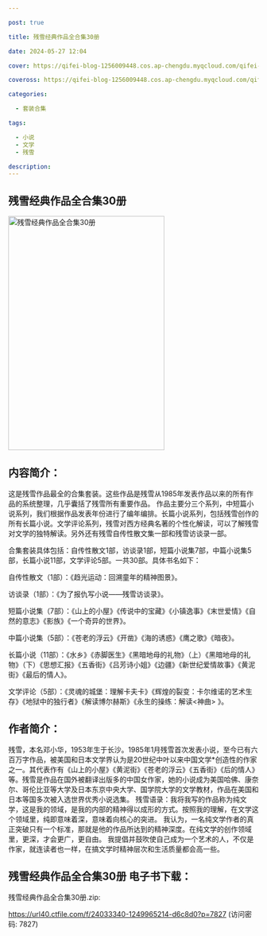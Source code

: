 ```yaml
---

post: true

title: 残雪经典作品全合集30册

date: 2024-05-27 12:04

cover: https://qifei-blog-1256009448.cos.ap-chengdu.myqcloud.com/qifei-blog/6618c37468eb9357131576de.jpg

coveross: https://qifei-blog-1256009448.cos.ap-chengdu.myqcloud.com/qifei-blog/6618c37468eb9357131576de.jpg

categories:

  - 套装合集

tags:

  - 小说
  - 文学
  - 残雪

description:
---
```


## 残雪经典作品全合集30册
<img alt="残雪经典作品全合集30册 " class="aligncenter loaded" data-was-processed="true" decoding="async" fetchpriority="high" height="471" src="https://qifei-blog-1256009448.cos.ap-chengdu.myqcloud.com/qifei-blog/6618c37468eb9357131576de.jpg " style="cursor: zoom-in;" width="314"/>

## 内容简介：

这是残雪作品最全的合集套装。这些作品是残雪从1985年发表作品以来的所有作品的系统整理，几乎囊括了残雪所有重要作品。 作品主要分三个系列，中短篇小说系列，我们根据作品发表年份进行了编年编排。长篇小说系列，包括残雪创作的所有长篇小说。文学评论系列，残雪对西方经典名著的个性化解读，可以了解残雪对文学的独特解读。另外还有残雪自传性散文集一部和残雪访谈录一部。<br/>

合集套装具体包括：自传性散文1部，访谈录1部，短篇小说集7部，中篇小说集5部，长篇小说11部，文学评论5部。一共30部。具体书名如下：<br/>

自传性散文（1部）：《趋光运动：回溯童年的精神图景》。<br/>

访谈录（1部）：《为了报仇写小说——残雪访谈录》。<br/>

短篇小说集（7部）：《山上的小屋》《传说中的宝藏》《小镇逸事》《末世爱情》《自然的意志》《影族》《一个奇异的世界》。<br/>

中篇小说集（5部）：《苍老的浮云》《开凿》《海的诱惑》《鹰之歌》《暗夜》。<br/>

长篇小说（11部）：《水乡》《赤脚医生》《黑暗地母的礼物》（上）《黑暗地母的礼物》（下）《思想汇报》《五香街》《吕芳诗小姐》《边疆》《新世纪爱情故事》《黄泥街》《最后的情人》。<br/>

文学评论（5部）：《灵魂的城堡：理解卡夫卡》《辉煌的裂变：卡尔维诺的艺术生存》《地狱中的独行者》《解读博尔赫斯》《永生的操练：解读&lt;神曲&gt; 》。

## 作者简介：

残雪，本名邓小华，1953年生于长沙。1985年1月残雪首次发表小说，至今已有六百万字作品，被美国和日本文学界认为是20世纪中叶以来中国文学*创造性的作家之一。其代表作有《山上的小屋》《黄泥街》《苍老的浮云》《五香街》《后的情人》等。残雪是作品在国外被翻译出版多的中国女作家，她的小说成为美国哈佛、康奈尔、哥伦比亚等大学及日本东京中央大学、国学院大学的文学教材，作品在美国和日本等国多次被入选世界优秀小说选集。 残雪语录：我将我写的作品称为纯文学，这是我的领域，是我的内部的精神得以成形的方式。按照我的理解，在文学这个领域里，纯即意味着深，意味着向核心的突进。 我认为，一名纯文学作者的真正突破只有一个标准，那就是他的作品所达到的精神深度。在纯文学的创作领域里，更深，才会更广，更自由。 我提倡并鼓吹使自己成为一个艺术的人，不仅是作家，就连读者也一样，在搞文学时精神层次和生活质量都会高一些。

## 残雪经典作品全合集30册 电子书下载：
残雪经典作品全合集30册.zip: 

https://url40.ctfile.com/f/24033340-1249965214-d6c8d0?p=7827 (访问密码: 7827)
